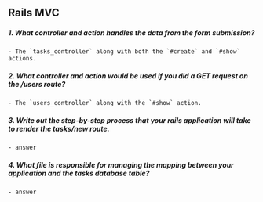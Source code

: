 ## Rails MVC

##### 1. What controller and action handles the data from the form submission?

    - The `tasks_controller` along with both the `#create` and `#show` actions.

##### 2. What controller and action would be used if you did a GET request on the /users route?

    - The `users_controller` along with the `#show` action.

##### 3. Write out the step-by-step process that your rails application will take to render the tasks/new route.

    - answer

##### 4. What file is responsible for managing the mapping between your application and the tasks database table?

    - answer

